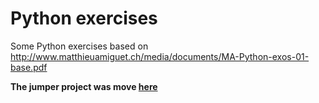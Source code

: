 # Python exercises

Some Python exercises based on http://www.matthieuamiguet.ch/media/documents/MA-Python-exos-01-base.pdf

**The jumper project was move [here](https://github.com/ycornamusaz/jumper)**

